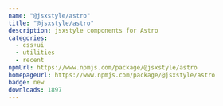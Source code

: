 ```yaml
---
name: "@jsxstyle/astro"
title: "@jsxstyle/astro"
description: jsxstyle components for Astro
categories:
  - css+ui
  - utilities
  - recent
npmUrl: https://www.npmjs.com/package/@jsxstyle/astro
homepageUrl: https://www.npmjs.com/package/@jsxstyle/astro
badge: new
downloads: 1897
---
```


